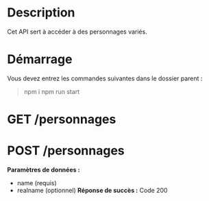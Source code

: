 # Description
Cet API sert à accéder à des personnages variés.

# Démarrage
Vous devez entrez les commandes suivantes dans le dossier parent :
> npm i
> npm run start

# GET /personnages


# POST /personnages
**Paramètres de données :**
- name (requis)
- realname (optionnel)
**Réponse de succès :**
Code 200

